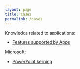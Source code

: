 ```yaml
---
layout: page
title: Cases
permalink: /cases
---
```


Knowledge related to applications:

- [Features supported by Apps](/cases/featuresupport)

Microsoft:
- [PowerPoint kerning](/cases/win/ppt/kerning)